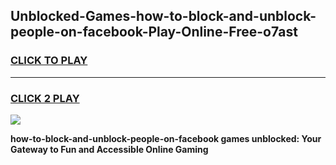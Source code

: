 
## Unblocked-Games-how-to-block-and-unblock-people-on-facebook-Play-Online-Free-o7ast
<h3>
<a href="https://premium76.site?title=how-to-block-and-unblock-people-on-facebook&ref=26A">CLICK TO PLAY</a></h3>
<hr>

<h3>
<a href="https://premium76.site?title=how-to-block-and-unblock-people-on-facebook&ref=26A">CLICK 2 PLAY</a>
  
</h3>

<a href="https://premium76.site?title=how-to-block-and-unblock-people-on-facebook&ref=26A"><img src="https://clearcache.store/games.png"></a>


**how-to-block-and-unblock-people-on-facebook games unblocked: Your Gateway to Fun and Accessible Online Gaming**

